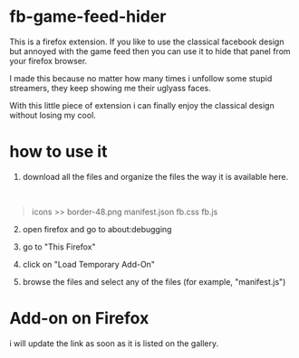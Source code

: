 # fb-game-feed-hider
This is a firefox extension. If you like to use the classical facebook design but annoyed with the game feed then you can use it to hide that panel from your firefox browser. 

I made this because no matter how many times i unfollow some stupid streamers, they keep showing me their uglyass faces.

With this little piece of extension i can finally enjoy the classical design without losing my cool. 

# how to use it

1. download all the files and organize the files the way it is available here. 
<br>

   > icons
    >> border-48.png
   > manifest.json
   > fb.css
   > fb.js

2. open firefox and go to about:debugging 

3. go to "This Firefox"

4. click on "Load Temporary Add-On"

5. browse the files and select any of the files (for example, "manifest.js") 

# Add-on on Firefox

i will update the link as soon as it is listed on the gallery. 
